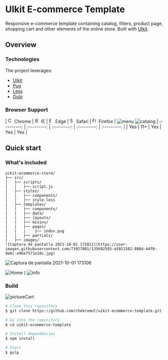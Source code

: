 # UIkit E-commerce Template

Responsive e-commerce template containing catalog, filters, product page, shopping cart and other elements of the online store. Built with [UIkit](https://getuikit.com).






## Overview

### Technologies

The project leverages:

- [UIkit](https://getuikit.com)
- [Pug](https://pugjs.org)
- [Less](http://lesscss.org)
- [Gulp](https://gulpjs.com)


### Browser Support
| <img src="https://user-images.githubusercontent.com/1215767/34348387-a2e64588-ea4d-11e7-8267-a43365103afe.png" alt="Chrome" width="16px" height="16px" /> Chrome | <img src="https://user-images.githubusercontent.com/1215767/34348590-250b3ca2-ea4f-11e7-9efb-da953359321f.png" alt="IE" width="16px" height="16px" /> IE | <img src="https://user-images.githubusercontent.com/1215767/34348380-93e77ae8-ea4d-11e7-8696-9a989ddbbbf5.png" alt="Edge" width="16px" height="16px" /> Edge | <img src="https://user-images.githubusercontent.com/1215767/34348394-a981f892-ea4d-11e7-9156-d128d58386b9.png" alt="Safari" width="16px" height="16px" /> Safari | <img src="https://user-images.githubusercontent.com/1215767/34348383-9e7ed492-ea4d-11e7-910c-03b39d52f496.png" alt="Firefox" width="16px" height="16px" /> Firefox |
![menu](https://user-images.githubusercontent.com/73927801/135693232-840bb718-b615-4bdf-bc8f-a2a13ae1c17d.jpg)
![catalog](https://user-images.githubusercontent.com/73927801/135693237-8ee98e72-a42c-4d60-bc4a-792fb4fbc13b.jpg)
| :---------: | :---------: | :---------: | :---------: | :---------: |
| Yes | 11+ | Yes | Yes | Yes |

## Quick start

### What's included

```
uikit-ecommerce-store/
├── src/
|   ├── scripts/
│   |   ├── script.js
|   ├── styles/
│   |   ├── components/
|   |   ├── style.less
|   ├── templates/
│   |   ├── components/
|   |   ├── data/
|   |   ├── layouts/
|   |   ├── mixins/
|   |   ├── pages/
|   |   |    ├── index.pug
|   |   ├── partials/
|   ├── images/
![Captura de pantalla 2021-10-01 172811](https://user-images.githubusercontent.com/73927801/135692583-a5921582-808d-44f0-9e6c-e96e7571e10c.jpg)

```
![Captura de pantalla 2021-10-01 173106](https://user-images.githubusercontent.com/73927801/135692906-b8bc93cb-3b10-4081-89bb-4a102ca3865b.jpg)

![Home](https://user-images.githubusercontent.com/73927801/135692964-0b179110-617a-4659-b919-45e4043e0a40.jpg)
)
![info](https://user-images.githubusercontent.com/73927801/135693028-8b021a3f-4d7e-4e72-88e3-0c8a3a43f218.jpg)
### Build
![pictureCart](https://user-images.githubusercontent.com/73927801/135693094-deb495a7-482d-4fd6-bbf1-cc3f486848c0.jpg)



```bash
# Clone this repository
$ git clone https://github.com/chekromul/uikit-ecommerce-template.git

# Go into the repository
$ cd uikit-ecommerce-template

# Install dependencies
$ npm install

# Start
$ gulp
```


